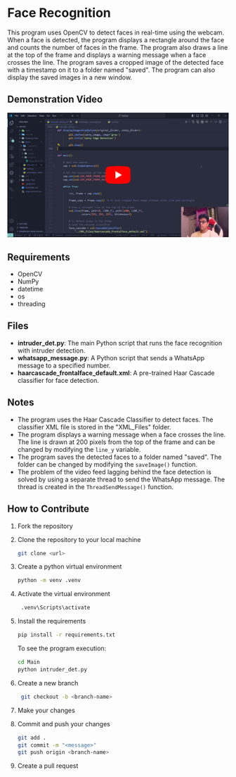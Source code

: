 # Face Recognition

This program uses OpenCV to detect faces in real-time using the webcam. When a face is detected, the program displays a rectangle around the face and counts the number of faces in the frame. The program also draws a line at the top of the frame and displays a warning message when a face crosses the line. The program saves a cropped image of the detected face with a timestamp on it to a folder named "saved". The program can also display the saved images in a new window.

## Demonstration Video

[![SpyEye Demo Video](./demo/thumbnail.png)](https://youtu.be/wXrzL3lbIl8)

## Requirements

- OpenCV
- NumPy
- datetime
- os
- threading

## Files

- **intruder_det.py**: The main Python script that runs the face recognition with intruder detection.
- **whatsapp_message.py**: A Python script that sends a WhatsApp message to a specified number.
- **haarcascade_frontalface_default.xml**: A pre-trained Haar Cascade classifier for face detection.

## Notes

- The program uses the Haar Cascade Classifier to detect faces. The classifier XML file is stored in the "XML_Files" folder.
- The program displays a warning message when a face crosses the line. The line is drawn at 200 pixels from the top of the frame and can be changed by modifying the `line_y` variable.
- The program saves the detected faces to a folder named "saved". The folder can be changed by modifying the `saveImage()` function.
- The problem of the video feed lagging behind the face detection is solved by using a separate thread to send the WhatsApp message. The thread is created in the `ThreadSendMessage()` function.

## How to Contribute

1. Fork the repository
2. Clone the repository to your local machine

   ```bash
   git clone <url>
   ```

3. Create a python virtual environment

   ```bash
   python -m venv .venv
   ```

4. Activate the virtual environment

   ```bash
    .venv\Scripts\activate
   ```

5. Install the requirements

   ```bash
   pip install -r requirements.txt
   ```

   To see the program execution:

   ```bash
   cd Main
   python intruder_det.py
   ```

6. Create a new branch

   ```bash
    git checkout -b <branch-name>
   ```

7. Make your changes

8. Commit and push your changes

   ```bash
   git add .
   git commit -m "<message>"
   git push origin <branch-name>
   ```

9. Create a pull request
